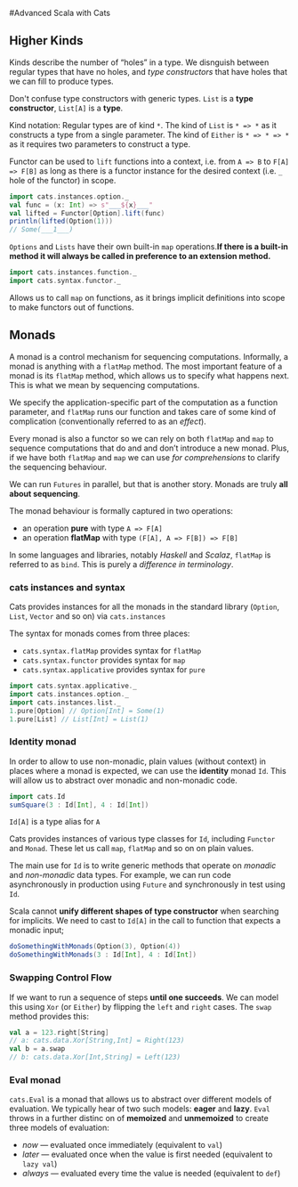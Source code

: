 #Advanced Scala with Cats

## Higher Kinds

Kinds describe the number of “holes” in a type. We disnguish between regular types that have no holes, and _type constructors_ that have holes that we can fill to produce types.

Don't confuse type constructors with generic types. `List` is a **type constructor**, `List[A]` is a **type**.

Kind notation: Regular types are of kind `*`. The kind of `List` is `* => *` as it constructs a type from a single parameter. The kind of `Either` is `* => * => *` as it requires two parameters to construct a type.


Functor can be used to `lift` functions into a context, i.e. from `A => B` to `F[A] => F[B]` as long as there is a functor instance for the desired context (i.e. `_` hole of the functor) in scope.

```scala
import cats.instances.option._
val func = (x: Int) => s"___${x}___"
val lifted = Functor[Option].lift(func)
println(lifted(Option(1)))
// Some(___1___)
```

`Options` and `Lists` have their own built-in `map` operations.**If there is a built-in method it will always be called in preference to an extension method.** 


```scala
import cats.instances.function._
import cats.syntax.functor._
```

Allows us to call `map` on functions, as it brings implicit definitions into scope to make functors out of functions.


## Monads

A monad is a control mechanism for sequencing computations. Informally, a monad is anything with a `flatMap` method. The most important feature of a monad is its `flatMap` method, which allows us to specify what happens next. This is what we mean by sequencing computations.

We specify the application-specific part of the computation as a function parameter, and `flatMap` runs our function and takes care of some kind of complication (conventionally referred to as an _effect_).

Every monad is also a functor so we can rely on both `flatMap` and `map` to sequence computations that do and and don’t introduce a new monad. Plus, if we have both `flatMap` and `map` we can use _for comprehensions_ to clarify the sequencing behaviour.

We can run `Futures` in parallel, but that is another story. Monads are truly **all about sequencing**.

The monad behaviour is formally captured in two operations:
 - an operation **pure** with type `A => F[A]`
 - an operation **flatMap** with type `(F[A], A => F[B]) => F[B]`

In some languages and libraries, notably _Haskell_ and _Scalaz_, `flatMap` is referred to as `bind`. This is purely a _difference in terminology_.

### cats instances and syntax

Cats provides instances for all the monads in the standard library (`Option`, `List`, `Vector` and so on) via `cats.instances`

The syntax for monads comes from three places:
 - `cats.syntax.flatMap` provides syntax for `flatMap`
 - `cats.syntax.functor` provides syntax for `map`
 - `cats.syntax.applicative` provides syntax for `pure`


```scala
import cats.syntax.applicative._
import cats.instances.option._
import cats.instances.list._
1.pure[Option] // Option[Int] = Some(1)
1.pure[List] // List[Int] = List(1)
```

### Identity monad

In order to allow to use non-monadic, plain values (without context) in places where a monad is expected, we can use the **identity** monad `Id`. This will allow us to abstract over monadic and non-monadic code.

```scala
import cats.Id
sumSquare(3 : Id[Int], 4 : Id[Int])
```

`Id[A]` is a type alias for `A`

Cats provides instances of various type classes for `Id`, including `Functor` and `Monad`. These let us call `map`, `flatMap` and so on on plain values.

The main use for `Id` is to write generic methods that operate on _monadic_ and _non-monadic_ data types. For example, we can run code asynchronously in production using `Future` and synchronously in test using `Id`.

Scala cannot **unify different shapes of type constructor** when searching for implicits. We need to cast to `Id[A]` in the call to function that expects a monadic input;

```scala
doSomethingWithMonads(Option(3), Option(4))
doSomethingWithMonads(3 : Id[Int], 4 : Id[Int])
```

### Swapping Control Flow

If  we want to run a sequence of steps **until one succeeds**. We can model this using `Xor` (or `Either`) by flipping the `left` and `right` cases. The `swap` method provides this:

```scala
val a = 123.right[String]
// a: cats.data.Xor[String,Int] = Right(123)
val b = a.swap
// b: cats.data.Xor[Int,String] = Left(123)
```

### Eval monad

`cats.Eval` is a monad that allows us to abstract over different models of evaluation. We typically hear of two such models: **eager** and **lazy**. `Eval` throws in a further distinc on of **memoized** and **unmemoized** to create three models of evaluation:

 - _now_ — evaluated once immediately (equivalent to `val`)
 - _later_ — evaluated once when the value is first needed (equivalent to `lazy val`)
 - _always_ — evaluated every time the value is needed (equivalent to `def`)

